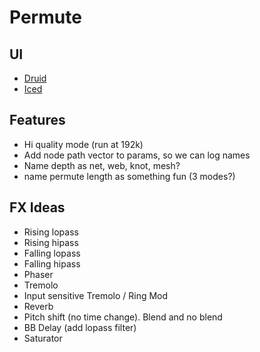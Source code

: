 # Permute

## UI

- [Druid](https://linebender.org/druid/)
- [Iced](https://github.com/iced-rs/iced)


## Features
- Hi quality mode (run at 192k)
- Add node path vector to params, so we can log names
- Name depth as net, web, knot, mesh?
- name permute length as something fun (3 modes?)

## FX Ideas

- Rising lopass
- Rising hipass
- Falling lopass
- Falling hipass
- Phaser
- Tremolo
- Input sensitive Tremolo / Ring Mod
- Reverb
- Pitch shift (no time change). Blend and no blend
- BB Delay (add lopass filter)
- Saturator